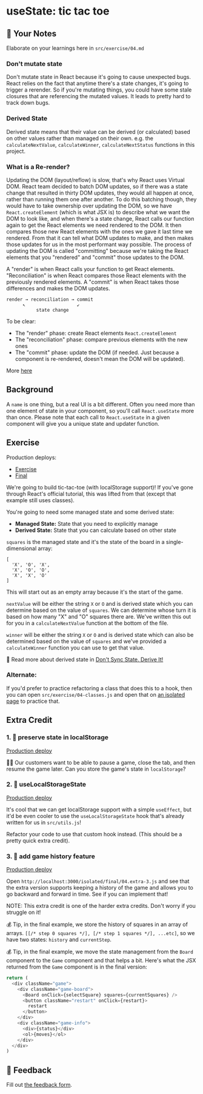 # useState: tic tac toe

## 📝 Your Notes

Elaborate on your learnings here in `src/exercise/04.md`

### Don't mutate state

Don't mutate state in React because it's going to cause unexpected bugs. React
relies on the fact that anytime there's a state changes, it's going to trigger a
rerender. So if you're mutating things, you could have some stale closures that
are referencing the mutated values. It leads to pretty hard to track down bugs.

### Derived State

Derived state means that their value can be derived (or calculated) based on
other values rather than managed on their own. e.g. the `calculateNextValue`,
`calculateWinner`, `calculateNextStatus` functions in this project.

### What is a Re-render?

Updating the DOM (layout/reflow) is slow, that's why React uses Virtual DOM.
React team decided to batch DOM updates, so if there was a state change that
resulted in thirty DOM updates, they would all happen at once, rather than
running them one after another. To do this batching though, they would have to
take ownership over updating the DOM, so we have `React.createElement` (which is
what JSX is) to describe what we want the DOM to look like, and when there's a
state change, React calls our function again to get the React elements we need
rendered to the DOM. It then compares those new React elements with the ones we
gave it last time we rendered. From that it can tell what DOM updates to make,
and then makes those updates for us in the most performant way possible. The
process of updating the DOM is called "committing" because we're taking the
React elements that you "rendered" and "commit" those updates to the DOM.

A "render" is when React calls your function to get React elements.
"Reconciliation" is when React compares those React elements with the previously
rendered elements. A "commit" is when React takes those differences and makes
the DOM updates.

```
render → reconciliation → commit
      ↖                   ↙
           state change
```

To be clear:

- The "render" phase: create React elements `React.createElement`
- The "reconciliation" phase: compare previous elements with the new ones
- The "commit" phase: update the DOM (if needed. Just because a component is
  re-rendered, doesn't mean the DOM will be updated).

More
[here](https://kentcdodds.com/blog/fix-the-slow-render-before-you-fix-the-re-render)

## Background

A `name` is one thing, but a real UI is a bit different. Often you need more
than one element of state in your component, so you'll call `React.useState`
more than once. Please note that each call to `React.useState` in a given
component will give you a unique state and updater function.

## Exercise

Production deploys:

- [Exercise](https://react-hooks.netlify.app/isolated/exercise/04.js)
- [Final](https://react-hooks.netlify.app/isolated/final/04.js)

We're going to build tic-tac-toe (with localStorage support)! If you've gone
through React's official tutorial, this was lifted from that (except that
example still uses classes).

You're going to need some managed state and some derived state:

- **Managed State:** State that you need to explicitly manage
- **Derived State:** State that you can calculate based on other state

`squares` is the managed state and it's the state of the board in a
single-dimensional array:

```
[
  'X', 'O', 'X',
  'X', 'O', 'O',
  'X', 'X', 'O'
]
```

This will start out as an empty array because it's the start of the game.

`nextValue` will be either the string `X` or `O` and is derived state which you
can determine based on the value of `squares`. We can determine whose turn it is
based on how many "X" and "O" squares there are. We've written this out for you
in a `calculateNextValue` function at the bottom of the file.

`winner` will be either the string `X` or `O` and is derived state which can
also be determined based on the value of `squares` and we've provided a
`calculateWinner` function you can use to get that value.

📜 Read more about derived state in
[Don't Sync State. Derive It!](https://kentcdodds.com/blog/dont-sync-state-derive-it)

### Alternate:

If you'd prefer to practice refactoring a class that does this to a hook, then
you can open `src/exercise/04-classes.js` and open that on
[an isolated page](http://localhost:3000/isolated/exercise/04-classes.js) to
practice that.

## Extra Credit

### 1. 💯 preserve state in localStorage

[Production deploy](https://react-hooks.netlify.app/isolated/final/04.extra-1.js)

👨‍💼 Our customers want to be able to pause a game, close the tab, and then resume
the game later. Can you store the game's state in `localStorage`?

### 2. 💯 useLocalStorageState

[Production deploy](https://react-hooks.netlify.app/isolated/final/04.extra-2.js)

It's cool that we can get localStorage support with a simple `useEffect`, but
it'd be even cooler to use the `useLocalStorageState` hook that's already
written for us in `src/utils.js`!

Refactor your code to use that custom hook instead. (This should be a pretty
quick extra credit).

### 3. 💯 add game history feature

[Production deploy](https://react-hooks.netlify.app/isolated/final/04.extra-3.js)

Open `http://localhost:3000/isolated/final/04.extra-3.js` and see that the extra
version supports keeping a history of the game and allows you to go backward and
forward in time. See if you can implement that!

NOTE: This extra credit is one of the harder extra credits. Don't worry if you
struggle on it!

💰 Tip, in the final example, we store the history of squares in an array of
arrays. `[[/* step 0 squares */], [/* step 1 squares */], ...etc]`, so we have
two states: `history` and `currentStep`.

💰 Tip, in the final example, we move the state management from the `Board`
component to the `Game` component and that helps a bit. Here's what the JSX
returned from the `Game` component is in the final version:

```javascript
return (
  <div className="game">
    <div className="game-board">
      <Board onClick={selectSquare} squares={currentSquares} />
      <button className="restart" onClick={restart}>
        restart
      </button>
    </div>
    <div className="game-info">
      <div>{status}</div>
      <ol>{moves}</ol>
    </div>
  </div>
)
```

## 🦉 Feedback

Fill out
[the feedback form](https://ws.kcd.im/?ws=React%20Hooks%20%F0%9F%8E%A3&e=04%3A%20useState%3A%20tic%20tac%20toe&em=).
